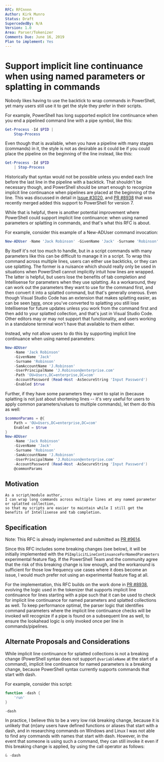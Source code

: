 ```yaml
---
RFC: RFCnnnn
Author: Kirk Munro
Status: Draft
SupercededBy: N/A
Version: 1.0
Area: Parser/Tokenizer
Comments Due: June 16, 2019
Plan to implement: Yes
---
```


# Support implicit line continuance when using named parameters or splatting in commands

Nobody likes having to use the backtick to wrap commands in PowerShell, yet many users still use it to get the style they prefer in their scripts.

For example, PowerShell has long supported explicit line continuance when you end a pipelined command line with a pipe symbol, like this:

```PowerShell
Get-Process -Id $PID |
    Stop-Process
```

Even though that is available, when you have a pipeline with many stages (commands) in it, the style is not as desirable as it could be if you could place the pipeline on the beginning of the line instead, like this:

```PowerShell
Get-Process -Id $PID
    | Stop-Process
```

Historically that syntax would not be possible unless you ended each line before the last line in the pipeline with a backtick. That shouldn't be necessary though, and PowerShell should be smart enough to recognize implicit line continuance when pipelines are placed at the beginning of the line. This was discussed in detail in [Issue #3020](https://github.com/PowerShell/PowerShell/issues/3020), and [PR #8938](https://github.com/PowerShell/PowerShell/pull/8938) that was recently merged added this support to PowerShell for version 7.

While that is helpful, there is another potential improvement where PowerShell could support implicit line continuance: when using named parameters or splatting in commands, and that's what this RFC is about.

For example, consider this example of a New-ADUser command invocation:

```PowerShell
New-ADUser -Name 'Jack Robinson' -GivenName 'Jack' -Surname 'Robinson' -SamAccountName 'J.Robinson' -UserPrincipalName 'J.Robinson@enterprise.com' -Path 'OU=Users,DC=enterprise,DC=com' -AccountPassword (Read-Host -AsSecureString 'Input Password') -Enabled $true
```

By itself it's not too much to handle, but in a script commands with many parameters like this can be difficult to manage it in a script. To wrap this command across multiple lines, users can either use backticks, or they can use splatting. The former is a nuisance which should really only be used in situations when PowerShell cannot implicitly intuit how lines are wrapped. The latter is helpful, but users lose the benefits of tab completion and Intellisense for parameters when they use splatting. As a workaround, they can work out the parameters they want to use for the command first, and then convert it into a splatted command, but that's generally onerous. Even though Visual Studio Code has an extension that makes splatting easier, as can be seen [here](https://sqldbawithabeard.com/2018/03/11/easily-splatting-powershell-with-vs-code/), once you've converted to splatting you still lose Intellisense for future updates unless you work from the command first and then add to your splatted collection, and that's just in Visual Studio Code. Other editors may or may not support that functionality, and users working in a standalone terminal won't have that available to them either.

Instead, why not allow users to do this by supporting implicit line continuance when using named parameters:

```PowerShell
New-ADUser
    -Name 'Jack Robinson'
    -GivenName 'Jack'
    -Surname 'Robinson'
    -SamAccountName 'J.Robinson'
    -UserPrincipalName 'J.Robinson@enterprise.com'
    -Path 'OU=Users,DC=enterprise,DC=com'
    -AccountPassword (Read-Host -AsSecureString 'Input Password')
    -Enabled $true
```

Further, if they have some parameters they want to splat in (because splatting is not just about shortening lines -- it's very useful for users to apply common parameters/values to multiple commands), let them do this as well:

```PowerShell
$commonParams = @{
    Path = 'OU=Users,DC=enterprise,DC=com'
    Enabled = $true
}
New-ADUser
    -Name 'Jack Robinson'
    -GivenName 'Jack'
    -Surname 'Robinson'
    -SamAccountName 'J.Robinson'
    -UserPrincipalName 'J.Robinson@enterprise.com'
    -AccountPassword (Read-Host -AsSecureString 'Input Password')
    @commonParams
```

## Motivation

    As a script/module author,
    I can wrap long commands across multiple lines at any named parameter or splatted collection,
    so that my scripts are easier to maintain while I still get the benefits of Intellisense and tab completion.

## Specification

Note: This RFC is already implemented and submitted as [PR #9614](https://github.com/PowerShell/PowerShell/pull/9614).

Since this RFC includes some breaking changes (see below), it will be initially implemented with the `PSImplicitLineContinuanceForNamedParameters` experimental feature flag. If the PowerShell Team and the community agree that the risk of this breaking change is low enough, and the workaround is sufficient for those low frequency use cases where it does become an issue, I would much prefer not using an experimental feature flag at all.

For the implementation, this RFC builds on the work done in [PR #8938](https://github.com/PowerShell/PowerShell/pull/8938), evolving the logic used in the tokenizer that supports implicit line continuance for lines starting with a pipe such that it can be used to check for implicit line continuance for named parameters and splatted collections as well. To keep performance optimal, the parser logic that identifies command parameters where the implicit line continuance checks will be invoked will recognize if a pipe is found on a subsequent line as well, to ensure the lookahead logic is only invoked once per line in commands/pipelines.

## Alternate Proposals and Considerations

While implicit line continuance for splatted collections is not a breaking change (PowerShell syntax does not support `@variableName` at the start of a command), implicit line continuance for named parameters is a breaking change, because PowerShell syntax currently supports commands that start with dash.

For example, consider this script:

```PowerShell
function -dash {
    'run'
}

-dash
```

In practice, I believe this to be a very low risk breaking change, because it is unlikely that (m)any users have defined functions or aliases that start with a dash, and in researching commands on Windows and Linux I was not able to find any commands with names that start with dash. However, in the event that someone is using such a command, they can still invoke it even if this breaking change is applied, by using the call operator as follows:

```PowerShell
& -dash
```
